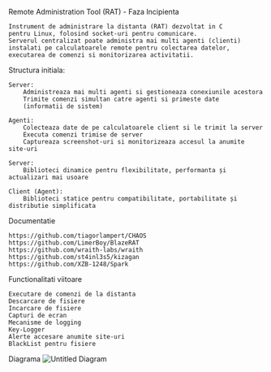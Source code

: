 Remote Administration Tool (RAT) - Faza Incipienta

    Instrument de administrare la distanta (RAT) dezvoltat in C 
    pentru Linux, folosind socket-uri pentru comunicare. 
    Serverul centralizat poate administra mai multi agenti (clienti) 
    instalati pe calculatoarele remote pentru colectarea datelor, 
    executarea de comenzi si monitorizarea activitatii.

Structura initiala:

    Server:
        Administreaza mai multi agenti si gestioneaza conexiunile acestora
        Trimite comenzi simultan catre agenti si primeste date 
        (informatii de sistem)

    Agenti:
        Colecteaza date de pe calculatoarele client si le trimit la server
        Executa comenzi trimise de server
        Captureaza screenshot-uri si monitorizeaza accesul la anumite site-uri

    Server: 
        Biblioteci dinamice pentru flexibilitate, performanta și actualizari mai usoare

    Client (Agent):
        Biblioteci statice pentru compatibilitate, portabilitate și distributie simplificata

Documentatie

    https://github.com/tiagorlampert/CHAOS
    https://github.com/LimerBoy/BlazeRAT
    https://github.com/wraith-labs/wraith
    https://github.com/st4inl3s5/kizagan
    https://github.com/XZB-1248/Spark

Functionalitati viitoare
    
    Executare de comenzi de la distanta
    Descarcare de fisiere
    Incarcare de fisiere
    Capturi de ecran
    Mecanisme de logging
    Key-Logger
    Alerte accesare anumite site-uri
    BlackList pentru fisiere
    
Diagrama
![Untitled Diagram](https://github.com/user-attachments/assets/6cc06881-98bb-4b4d-9f81-655ce6390ed5)
